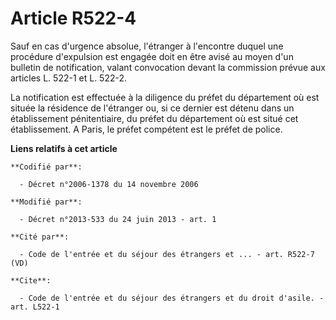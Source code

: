 # Article R522-4

Sauf en cas d'urgence absolue, l'étranger à l'encontre duquel une procédure d'expulsion est engagée doit en être avisé au
moyen d'un bulletin de notification, valant convocation devant la commission prévue aux articles L. 522-1 et L. 522-2. 

La notification est effectuée à la diligence du préfet du département où est située la résidence de l'étranger ou, si ce
dernier est détenu dans un établissement pénitentiaire, du préfet du département où est situé cet établissement. A Paris, le
préfet compétent est le préfet de police.

**Liens relatifs à cet article**

	**Codifié par**:

	  - Décret n°2006-1378 du 14 novembre 2006

	**Modifié par**:

	  - Décret n°2013-533 du 24 juin 2013 - art. 1

	**Cité par**:

	  - Code de l'entrée et du séjour des étrangers et ... - art. R522-7 (VD)

	**Cite**:

	  - Code de l'entrée et du séjour des étrangers et du droit d'asile. - art. L522-1
